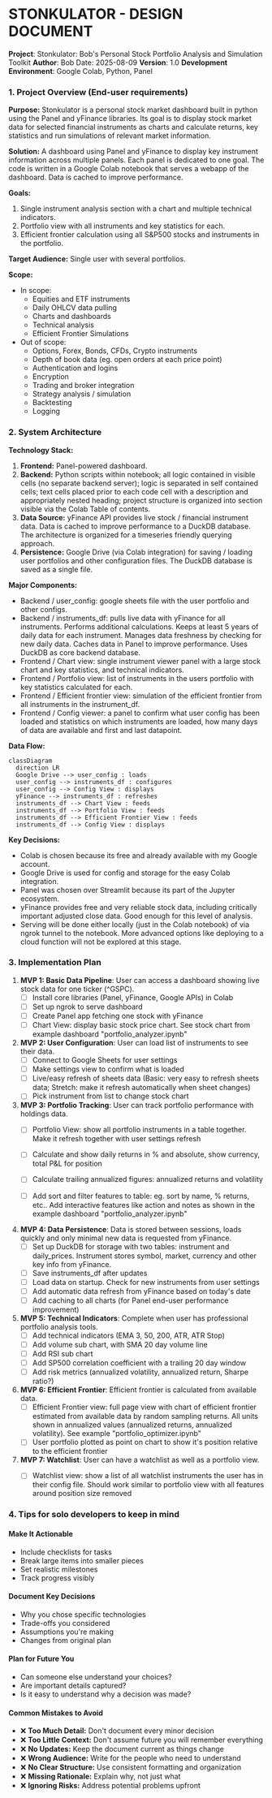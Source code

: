 # STONKULATOR - DESIGN DOCUMENT

**Project**: Stonkulator: Bob's Personal Stock Portfolio Analysis and Simulation Toolkit 
**Author**: Bob Date: 2025-08-09 
**Version**: 1.0
**Development Environment**: Google Colab, Python, Panel

### 1. **Project Overview** (End-user requirements)

**Purpose:** Stonkulator is a personal stock market dashboard built in python using the Panel and yFinance libraries. Its goal is to display stock market data for selected financial instruments as charts and calculate returns, key statistics and run simulations of relevant market information.

**Solution:** A dashboard using Panel and yFinance to display key instrument information across multiple panels. Each panel is dedicated to one goal. The code is written in a Google Colab notebook that serves a webapp of the dashboard. Data is cached to improve performance.

**Goals:** 
1. Single instrument analysis section with a chart and multiple technical indicators.
2. Portfolio view with all instruments and key statistics for each.
3. Efficient frontier calculation using all S&P500 stocks and instruments in the portfolio.

**Target Audience:** Single user with several portfolios.

**Scope:** 
- In scope:
	- Equities and ETF instruments
	- Daily OHLCV data pulling
	- Charts and dashboards
	- Technical analysis
	- Efficient Frontier Simulations
- Out of scope:
	- Options, Forex, Bonds, CFDs, Crypto instruments
	- Depth of book data (eg. open orders at each price point)
	- Authentication and logins
	- Encryption
	- Trading and broker integration
	- Strategy analysis / simulation
	- Backtesting
	- Logging

### 2. **System Architecture**

**Technology Stack:**
1. **Frontend:** Panel-powered dashboard.
2. **Backend:** Python scripts within notebook; all logic contained in visible cells (no separate backend server); logic is separated in self contained cells; text cells placed prior to each code cell with a description and appropriately nested heading; project structure is organized into section visible via the Colab Table of contents.
3. **Data Source:** yFinance API provides live stock / financial instrument data. Data is cached to improve performance to a DuckDB database. The architecture is organized for a timeseries friendly querying approach. 
4. **Persistence:** Google Drive (via Colab integration) for saving / loading user portfolios and other configuration files. The DuckDB database is saved as a single file.

**Major Components:**
- Backend / user_config: google sheets file with the user portfolio and other configs.
- Backend / instruments_df: pulls live data with yFinance for all instruments. Performs additional calculations. Keeps at least 5 years of daily data for each instrument. Manages data freshness by checking for new daily data. Caches data in Panel to improve performance. Uses DuckDB as core backend database.
- Frontend / Chart view: single instrument viewer panel with a large stock chart and key statistics, and technical indicators.
- Frontend / Portfolio view: list of instruments in the users portfolio with key statistics calculated for each.
- Frontend / Efficient frontier view: simulation of the efficient frontier from all instruments in the instrument_df.
- Frontend / Config viewer: a panel to confirm what user config has been loaded and statistics on which instruments are loaded, how many days of data are available and first and last datapoint.

**Data Flow:**
```mermaid
classDiagram
  direction LR
  Google Drive --> user_config : loads
  user_config --> instruments_df : configures
  user_config --> Config View : displays
  yFinance --> instruments_df : refreshes
  instruments_df --> Chart View : feeds
  instruments_df --> Portfolio View : feeds
  instruments_df --> Efficient Frontier View : feeds
  instruments_df --> Config View : displays

```


**Key Decisions:**
- Colab is chosen because its free and already available with my Google account.
- Google Drive is used for config and storage for the easy Colab integration.
- Panel was chosen over Streamlit because its part of the Jupyter ecosystem.
- yFinance provides free and very reliable stock data, including critically important adjusted close data. Good enough for this level of analysis.
- Serving will be done either locally (just in the Colab notebook) of via ngrok tunnel to the notebook. More advanced options like deploying to a cloud function will not be explored at this stage.

### 3. **Implementation Plan**

1. **MVP 1: Basic Data Pipeline**: User can access a dashboard showing live stock data for one ticker (^GSPC).
	- [ ] Install core libraries (Panel, yFinance, Google APIs) in Colab
	- [ ] Set up ngrok to serve dashboard
	- [ ] Create Panel app fetching one stock with yFinance
	- [ ] Chart View: display basic stock price chart. See stock chart from example dashboard "portfolio_analyzer.ipynb"

2. **MVP 2: User Configuration**: User can load list of instruments to see their data.
	- [ ] Connect to Google Sheets for user settings
	- [ ] Make settings view to confirm what is loaded
	- [ ] Live/easy refresh of sheets data (Basic: very easy to refresh sheets data; Stretch: make it refresh automatically when sheet changes) 
	- [ ] Pick instrument from list to change stock chart

3. **MVP 3: Portfolio Tracking**: User can track portfolio performance with holdings data.
	- [ ] Portfolio View: show all portfolio instruments in a table together. Make it refresh together with user settings refresh
	- [ ] Calculate and show daily returns in % and absolute, show currency, total P&L for position
	- [ ] Calculate trailing annualized figures: annualized returns and volatility
	- [ ] Add sort and filter features to table: eg. sort by name, % returns, etc.. Add interactive features like action and notes as shown in the example dashboard "portfolio_analyzer.ipynb"


4. **MVP 4: Data Persistence**: Data is stored between sessions, loads quickly and only minimal new data is requested from yFinance.
	- [ ] Set up DuckDB for storage with two tables: instrument and daily_prices. Instrument stores symbol, market, currency and other key info from yFinance.
	- [ ] Save instruments_df after updates
	- [ ] Load data on startup. Check for new instruments from user settings
	- [ ] Add automatic data refresh from yFinance based on today's date
	- [ ] Add caching to all charts (for Panel end-user performance improvement)

5. **MVP 5: Technical Indicators**: Complete when user has professional portfolio analysis tools.
	- [ ] Add technical indicators (EMA 3, 50, 200, ATR, ATR Stop)
	- [ ] Add volume sub chart, with SMA 20 day volume line
	- [ ] Add RSI sub chart
	- [ ] Add SP500 correlation coefficient with a trailing 20 day window
	- [ ] Add risk metrics (annualized volatility, annualized return, Sharpe ratio?)

6. **MVP 6: Efficient Frontier**: Efficient frontier is calculated from available data.
	- [ ] Efficient Frontier view: full page view with chart of efficient frontier estimated from available data by random sampling returns. All units shown in annualized values (annualized returns, annualized volatility). See example "portfolio_optimizer.ipynb"
	- [ ] User portfolio plotted as point on chart to show it's position relative to the efficient frontier

7. **MVP 7: Watchlist**: User can have a watchlist as well as a portfolio view. 
	- [ ] Watchlist view: show a list of all watchlist instruments the user has in their config file. Should work similar to portfolio view with all features around position size removed


### 4. Tips for solo developers to keep in mind

#### Make It Actionable
- Include checklists for tasks
- Break large items into smaller pieces  
- Set realistic milestones
- Track progress visibly

#### Document Key Decisions
- Why you chose specific technologies
- Trade-offs you considered
- Assumptions you're making
- Changes from original plan

#### Plan for Future You
- Can someone else understand your choices?
- Are important details captured?
- Is it easy to understand why a decision was made?

#### Common Mistakes to Avoid
 - ❌ **Too Much Detail:** Don't document every minor decision
 - ❌ **Too Little Context:** Don't assume future you will remember everything  
 - ❌ **No Updates:** Keep the document current as things change
 - ❌ **Wrong Audience:** Write for the people who need to understand
 - ❌ **No Clear Structure:** Use consistent formatting and organization
 - ❌ **Missing Rationale:** Explain why, not just what
 - ❌ **Ignoring Risks:** Address potential problems upfront
